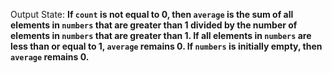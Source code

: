Output State: **If `count` is not equal to 0, then `average` is the sum of all elements in `numbers` that are greater than 1 divided by the number of elements in `numbers` that are greater than 1. If all elements in `numbers` are less than or equal to 1, `average` remains 0. If `numbers` is initially empty, then `average` remains 0.**